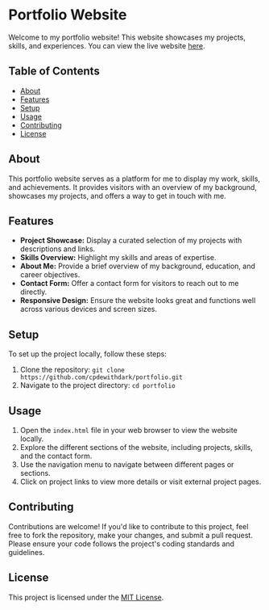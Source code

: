 # Portfolio Website

Welcome to my portfolio website! This website showcases my projects, skills, and experiences. You can view the live website [here](https://codewithdark-git.github.io/).

## Table of Contents

- [About](#about)
- [Features](#features)
- [Setup](#setup)
- [Usage](#usage)
- [Contributing](#contributing)
- [License](#license)

## About

This portfolio website serves as a platform for me to display my work, skills, and achievements. It provides visitors with an overview of my background, showcases my projects, and offers a way to get in touch with me.

## Features

- **Project Showcase:** Display a curated selection of my projects with descriptions and links.
- **Skills Overview:** Highlight my skills and areas of expertise.
- **About Me:** Provide a brief overview of my background, education, and career objectives.
- **Contact Form:** Offer a contact form for visitors to reach out to me directly.
- **Responsive Design:** Ensure the website looks great and functions well across various devices and screen sizes.


## Setup

To set up the project locally, follow these steps:

1. Clone the repository: `git clone https://github.com/cpdewithdark/portfolio.git`
2. Navigate to the project directory: `cd portfolio`

## Usage

1. Open the `index.html` file in your web browser to view the website locally.
2. Explore the different sections of the website, including projects, skills, and the contact form.
3. Use the navigation menu to navigate between different pages or sections.
4. Click on project links to view more details or visit external project pages.

## Contributing

Contributions are welcome! If you'd like to contribute to this project, feel free to fork the repository, make your changes, and submit a pull request. Please ensure your code follows the project's coding standards and guidelines.

## License

This project is licensed under the [MIT License](LICENSE).
